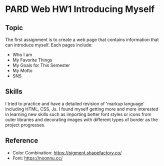 # PARD Web HW1 Introducing Myself
## Topic
The first assignment is to create a web page that contains information that can introduce myself.
Each pages include:
- Who I am
- My Favorite Things
- My Goals for This Semester
- My Motto
- SNS

## Skills
I tried to practice and have a detailed revision of 'markup language' including HTML, CSS, Js.
I found myself getting more and more interested in learning new skills such as importing better font styles or icons from outer libraries and decorating images with different types of border as the project progresses.

## Reference
- Color Combination: https://pigment.shapefactory.co/
- Font: https://noonnu.cc/
